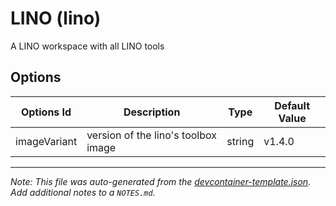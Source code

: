 
# LINO (lino)

A LINO workspace with all LINO tools

## Options

| Options Id | Description | Type | Default Value |
|-----|-----|-----|-----|
| imageVariant | version of the lino's toolbox image | string | v1.4.0 |



---

_Note: This file was auto-generated from the [devcontainer-template.json](https://github.com/CGI-FR/lino-devcontainer/blob/main/src/lino/devcontainer-template.json).  Add additional notes to a `NOTES.md`._
